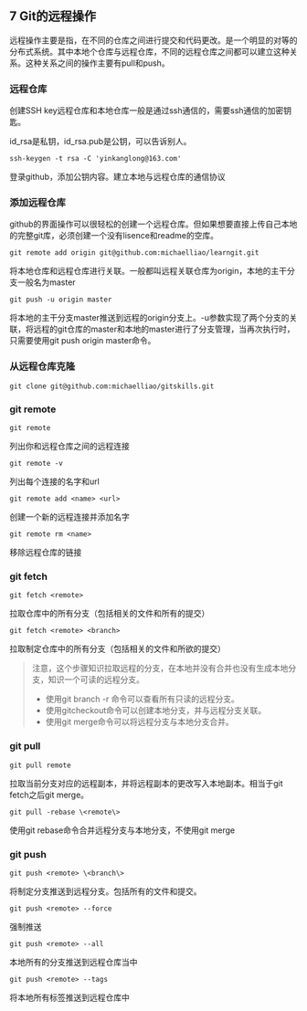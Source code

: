 
## 7 Git的远程操作

远程操作主要是指，在不同的仓库之间进行提交和代码更改。是一个明显的对等的分布式系统。其中本地个仓库与远程仓库，不同的远程仓库之间都可以建立这种关系。这种关系之间的操作主要有pull和push。

### **远程仓库**

创建SSH key远程仓库和本地仓库一般是通过ssh通信的，需要ssh通信的加密钥匙。

id_rsa是私钥，id_rsa.pub是公钥，可以告诉别人。
```
ssh-keygen -t rsa -C 'yinkanglong@163.com'
```

登录github，添加公钥内容。建立本地与远程仓库的通信协议

### **添加远程仓库**

github的界面操作可以很轻松的创建一个远程仓库。但如果想要直接上传自己本地的完整git库，必须创建一个没有lisence和readme的空库。

```
git remote add origin git@github.com:michaelliao/learngit.git
```
将本地仓库和远程仓库进行关联。一般都叫远程关联仓库为origin，本地的主干分支一般名为master

```
git push -u origin master
```

将本地的主干分支master推送到远程的origin分支上。-u参数实现了两个分支的关联，将远程的git仓库的master和本地的master进行了分支管理，当再次执行时，只需要使用git push origin master命令。

### **从远程仓库克隆**

```
git clone git@github.com:michaelliao/gitskills.git
```


### **git remote**

```
git remote
```

列出你和远程仓库之间的远程连接

```
git remote -v
```

列出每个连接的名字和url

```
git remote add <name> <url>
```

创建一个新的远程连接并添加名字
```
git remote rm <name>
```

移除远程仓库的链接

### **git fetch**

```
git fetch <remote>
```

拉取仓库中的所有分支（包括相关的文件和所有的提交）
```
git fetch <remote> <branch>
```

拉取制定仓库中的所有分支（包括相关的文件和所欲的提交）

> 注意，这个步骤知识拉取远程的分支，在本地并没有合并也没有生成本地分支，知识一个可读的远程分支。
> * 使用git branch -r 命令可以查看所有只读的远程分支。
> * 使用gitcheckout命令可以创建本地分支，并与远程分支关联。
> * 使用git merge命令可以将远程分支与本地分支合并。

### **git pull**
```
git pull remote
```

拉取当前分支对应的远程副本，并将远程副本的更改写入本地副本。相当于git fetch之后git merge。

```
git pull -rebase \<remote\>
```

使用git rebase命令合并远程分支与本地分支，不使用git merge

### **git push**

```
git push <remote> \<branch\>
```

将制定分支推送到远程分支。包括所有的文件和提交。

```
git push <remote> --force
```
强制推送
```
git push <remote> --all
```

本地所有的分支推送到远程仓库当中

```
git push <remote> --tags
```

将本地所有标签推送到远程仓库中

